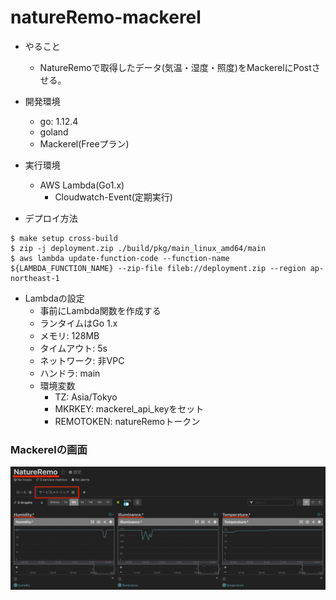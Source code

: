 # natureRemo-mackerel

- やること
  - NatureRemoで取得したデータ(気温・湿度・照度)をMackerelにPostさせる。

- 開発環境
  - go: 1.12.4
  - goland
  - Mackerel(Freeプラン)

- 実行環境
  - AWS Lambda(Go1.x)
    - Cloudwatch-Event(定期実行)

- デプロイ方法
```
$ make setup cross-build
$ zip -j deployment.zip ./build/pkg/main_linux_amd64/main
$ aws lambda update-function-code --function-name ${LAMBDA_FUNCTION_NAME} --zip-file fileb://deployment.zip --region ap-northeast-1
```

- Lambdaの設定
  - 事前にLambda関数を作成する
  - ランタイムはGo 1.x
  - メモリ: 128MB
  - タイムアウト: 5s
  - ネットワーク: 非VPC
  - ハンドラ: main
  - 環境変数
    - TZ: Asia/Tokyo
    - MKRKEY: mackerel_api_keyをセット
    - REMOTOKEN: natureRemoトークン

### Mackerelの画面

![Alt Text](https://github.com/yhidetoshi/Pictures/raw/master/mackerel/natureRemo-mackerel-graph.png)

